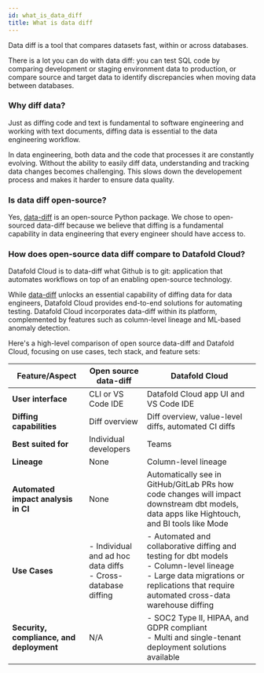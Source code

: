 ```yaml
---
id: what_is_data_diff
title: What is data diff
---
```


Data diff is a tool that compares datasets fast, within or across databases.

There is a lot you can do with data diff: you can test SQL code by comparing development or staging environment data to production, or compare source and target data to identify discrepancies when moving data between databases.
 

### Why diff data?

Just as diffing code and text is fundamental to software engineering and working with text documents, diffing data is essential to the data engineering workflow.

In data engineering, both data and the code that processes it are constantly evolving. Without the ability to easily diff data, understanding and tracking data changes becomes challenging. This slows down the developement process and makes it harder to ensure data quality.


### Is data diff open-source?

Yes, [data-diff](https://github.com/datafold/data-diff) is an open-source Python package. We chose to open-sourced data-diff because we believe that diffing is a fundamental capability in data engineering that every engineer should have access to.


### How does open-source data diff compare to Datafold Cloud?

Datafold Cloud is to data-diff what Github is to git: application that automates workflows on top of an enabling open-source technology.

While [data-diff](https://github.com/datafold/data-diff) unlocks an essential capability of diffing data for data engineers, Datafold Cloud provides end-to-end solutions for automating testing. Datafold Cloud incorporates data-diff within its platform, complemented by features such as column-level lineage and ML-based anomaly detection.

Here's a high-level comparison of open source data-diff and Datafold Cloud, focusing on use cases, tech stack, and feature sets:

| Feature/Aspect                      | Open source data-diff                                                       | Datafold Cloud                                                                                                                                                      |
|------------------------------------|-----------------------------------------------------------------------------|--------------------------------------------------------------------------------------------------------------------------------------------------------------------|
| **User interface**                 | CLI or VS Code IDE                                                          | Datafold Cloud app UI and VS Code IDE                                                                                                                              |
| **Diffing capabilities**           | Diff overview                                                               | Diff overview, value-level diffs, automated CI diffs                                                                                                               |
| **Best suited for**                | Individual developers                                                       | Teams                                                                                                                                                              |
| **Lineage**                        | None                                                                        | Column-level lineage                                                                                                                                               |
| **Automated impact analysis in CI**| None                                                                        | Automatically see in GitHub/GitLab PRs how code changes will impact downstream dbt models, data apps like Hightouch, and BI tools like Mode                         |
| **Use Cases**                      | - Individual and ad hoc data diffs<br/>- Cross-database diffing              | - Automated and collaborative diffing and testing for dbt models<br/>- Column-level lineage<br/>- Large data migrations or replications that require automated cross-data warehouse diffing |
| **Security, compliance, and deployment** | N/A                                                                      | - SOC2 Type II, HIPAA, and GDPR compliant<br/>- Multi and single-tenant deployment solutions available                                                           |
